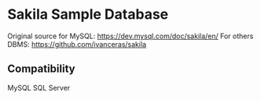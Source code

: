 # Sakila Sample Database

Original source for MySQL: https://dev.mysql.com/doc/sakila/en/
For others DBMS: https://github.com/ivanceras/sakila

## Compatibility
MySQL 
SQL Server